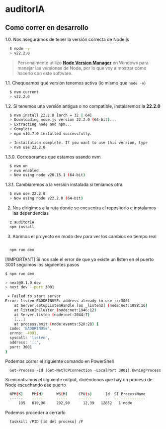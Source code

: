 # auditorIA

## Como correr en desarrollo

1.0. Nos aseguramos de tener la versión correcta de Node.js

```bash
  $ node -v
  > v22.2.0
```

> Personalmente utilizo [**Node Version Manager**](https://github.com/coreybutler/nvm-windows) en Windows para manejar las versiones de Node, por lo que voy a mostrar cómo hacerlo con este software.

1.1. Chequeamos qué versión tenemos activa (lo mismo que `node -v`)

```bash
  $ nvm current
  > v22.2.0

```

1.2. Si tenemos una versión antigua o no compatible, instalaremos la **22.2.0**

```bash
  $ nvm install 22.2.0 [arch = 32 | 64]
  > Downloading node.js version 22.2.0 (64-bit)...
  > Extracting node and npm...
  > Complete
  > npm v10.7.0 installed successfully.

  > Installation complete. If you want to use this version, type
  > nvm use 22.2.0
```

1.3.0. Corroboramos que estamos usando nvm

```bash
  $ nvm on
  > nvm enabled
  > Now using node v20.15.1 (64-bit)
```

1.3.1. Cambiaremos a la versión instalada si teníamos otra

```bash
  $ nvm use 22.2.0
  > Now using node v22.2.0 (64-bit)
```

2. Nos dirigimos a la ruta donde se encuentra el repositorio e instalamos las dependencias

```bash
  z auditorIA
  npm install
```

3. Abrimos el proyecto en modo dev para ver los cambios en tiempo real

```bash

  npm run dev
```

[!IMPORTANT]
Si nos sale el error de que ya existe un listen en el puerto 3001 seguimos los siguientes pasos

```bash
$ npm run dev

> next@0.1.0 dev
> next dev --port 3001

 ⨯ Failed to start server
Error: listen EADDRINUSE: address already in use :::3001
    at Server.setupListenHandle [as _listen2] (node:net:1898:16)
    at listenInCluster (node:net:1946:12)
    at Server.listen (node:net:2044:7)
    [...]
    at process.emit (node:events:520:28) {
  code: 'EADDRINUSE',
  errno: -4091,
  syscall: 'listen',
  address: '::',
  port: 3001
}
```

Podemos correr el siguiente comando en PowerShell

```pwsh
  Get-Process -Id (Get-NetTCPConnection -LocalPort 3001).OwningProcess
```

Si encontramos el siguiente output, diciéndonos que hay un proceso de Node escuchando ese puerto

```bash
  NPM(K)    PM(M)      WS(M)     CPU(s)      Id  SI ProcessName
  ------    -----      -----     ------      --  -- -----------
      195   610,96     292,90      12,39   12852   1 node
```

Podemos proceder a cerrarlo

```pwsh
  taskkill /PID [id del proceso] /F
```
